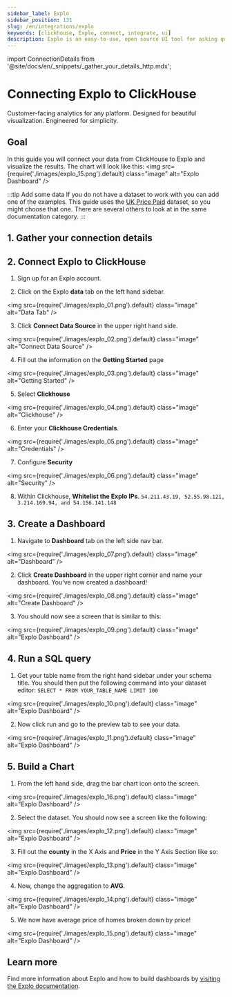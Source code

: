 ```yaml
---
sidebar_label: Explo
sidebar_position: 131
slug: /en/integrations/explo
keywords: [clickhouse, Explo, connect, integrate, ui]
description: Explo is an easy-to-use, open source UI tool for asking questions about your data.
---
```

import ConnectionDetails from '@site/docs/en/_snippets/_gather_your_details_http.mdx';

# Connecting Explo to ClickHouse

Customer-facing analytics for any platform. Designed for beautiful visualization. Engineered for simplicity.

## Goal

In this guide you will connect your data from ClickHouse to Explo and visualize the results.  The chart will look like this:
<img src={require('./images/explo_15.png').default} class="image" alt="Explo Dashboard" />

<p/>

:::tip Add some data
If you do not have a dataset to work with you can add one of the examples.  This guide uses the [UK Price Paid](/docs/en/getting-started/example-datasets/uk-price-paid.md) dataset, so you might choose that one.  There are several others to look at in the same documentation category.
:::

## 1. Gather your connection details
<ConnectionDetails />


## 2.  Connect Explo to ClickHouse

1. Sign up for an Explo account.

2. Click on the Explo **data** tab on the left hand sidebar.


<img src={require('./images/explo_01.png').default} class="image" alt="Data Tab" />

3. Click **Connect Data Source** in the upper right hand side.


<img src={require('./images/explo_02.png').default} class="image" alt="Connect Data Source" />

4. Fill out the information on the **Getting Started** page


<img src={require('./images/explo_03.png').default} class="image" alt="Getting Started" />

5. Select **Clickhouse**


<img src={require('./images/explo_04.png').default} class="image" alt="Clickhouse" />


6. Enter your **Clickhouse Credentials**. 


<img src={require('./images/explo_05.png').default} class="image" alt="Credentials" />


7. Configure **Security**


<img src={require('./images/explo_06.png').default} class="image" alt="Security" />

8. Within Clickhouse, **Whitelist the Explo IPs**.
`
54.211.43.19, 52.55.98.121, 3.214.169.94, and 54.156.141.148
`

## 3. Create a Dashboard

1. Navigate to **Dashboard** tab on the left side nav bar.


<img src={require('./images/explo_07.png').default} class="image" alt="Dashboard" />


2. Click **Create Dashboard** in the upper right corner and name your dashboard. You've now created a dashboard!


<img src={require('./images/explo_08.png').default} class="image" alt="Create Dashboard" />


3. You should now see a screen that is similar to this:


<img src={require('./images/explo_09.png').default} class="image" alt="Explo Dashboard" />


## 4. Run a SQL query

1. Get your table name from the right hand sidebar under your schema title. You should then put the following command into your dataset editor:
`
SELECT * FROM YOUR_TABLE_NAME
LIMIT 100
`


<img src={require('./images/explo_10.png').default} class="image" alt="Explo Dashboard" />


2. Now click run and go to the preview tab to see your data.


<img src={require('./images/explo_11.png').default} class="image" alt="Explo Dashboard" />


## 5. Build a Chart

1. From the left hand side, drag the bar chart icon onto the screen.


<img src={require('./images/explo_16.png').default} class="image" alt="Explo Dashboard" />


2. Select the dataset. You should now see a screen like the following:


<img src={require('./images/explo_12.png').default} class="image" alt="Explo Dashboard" />


3. Fill out the **county** in the X Axis and **Price** in the Y Axis Section like so:


<img src={require('./images/explo_13.png').default} class="image" alt="Explo Dashboard" />


4. Now, change the aggregation to **AVG**.


<img src={require('./images/explo_14.png').default} class="image" alt="Explo Dashboard" />


5. We now have average price of homes broken down by price!


<img src={require('./images/explo_15.png').default} class="image" alt="Explo Dashboard" />



## Learn more

Find more information about Explo and how to build dashboards by <a href="https://docs.explo.co/" target="_blank">visiting the Explo documentation</a>.
